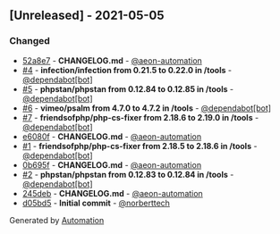 ## [Unreleased] - 2021-05-05

### Changed
- [52a8e7](https://github.com/flow-php/etl-loader/commit/52a8e75b39864cdcd4c2790944b41d7e9c89429e) - **CHANGELOG.md** - [@aeon-automation](https://github.com/aeon-automation)
- [#4](https://github.com/flow-php/etl-loader/pull/4) - **infection/infection from 0.21.5 to 0.22.0 in /tools** - [@dependabot[bot]](https://github.com/apps/dependabot)
- [#5](https://github.com/flow-php/etl-loader/pull/5) - **phpstan/phpstan from 0.12.84 to 0.12.85 in /tools** - [@dependabot[bot]](https://github.com/apps/dependabot)
- [#6](https://github.com/flow-php/etl-loader/pull/6) - **vimeo/psalm from 4.7.0 to 4.7.2 in /tools** - [@dependabot[bot]](https://github.com/apps/dependabot)
- [#7](https://github.com/flow-php/etl-loader/pull/7) - **friendsofphp/php-cs-fixer from 2.18.6 to 2.19.0 in /tools** - [@dependabot[bot]](https://github.com/apps/dependabot)
- [e6080f](https://github.com/flow-php/etl-loader/commit/e6080f0edef6e7412d627fb896bbed1b6f498581) - **CHANGELOG.md** - [@aeon-automation](https://github.com/aeon-automation)
- [#1](https://github.com/flow-php/etl-loader/pull/1) - **friendsofphp/php-cs-fixer from 2.18.5 to 2.18.6 in /tools** - [@dependabot[bot]](https://github.com/apps/dependabot)
- [0b695f](https://github.com/flow-php/etl-loader/commit/0b695f5e848a1a6e3db9119536a7ca5202a40df3) - **CHANGELOG.md** - [@aeon-automation](https://github.com/aeon-automation)
- [#2](https://github.com/flow-php/etl-loader/pull/2) - **phpstan/phpstan from 0.12.83 to 0.12.84 in /tools** - [@dependabot[bot]](https://github.com/apps/dependabot)
- [245deb](https://github.com/flow-php/etl-loader/commit/245debcbf35fe2c52114ca40371f864cd649938e) - **CHANGELOG.md** - [@aeon-automation](https://github.com/aeon-automation)
- [d05bd5](https://github.com/flow-php/etl-loader/commit/d05bd5b07b574360ae26193f386ce2c51ab7772b) - **Initial commit** - [@norberttech](https://github.com/norberttech)

Generated by [Automation](https://github.com/aeon-php/automation)